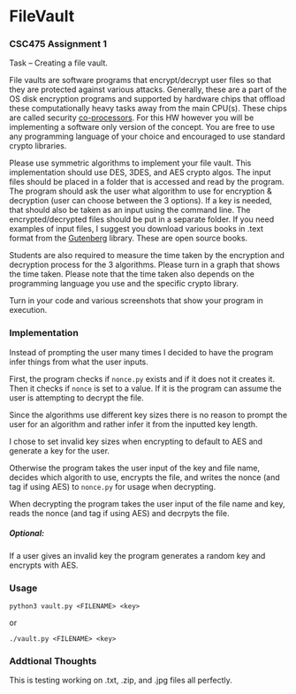 [//Author]: # (Clay Dugo)
[//Class]:  # (CSC475)
[//Prof.]:  # (Dr. Sudip Mittal) 
[//Date]:   # (Febuary 14th, 2020)
# FileVault
### CSC475 Assignment 1
Task – Creating a file vault.

File vaults are software programs that encrypt/decrypt user files so that they are protected against various attacks. Generally, these are a part of the OS disk encryption programs and supported by hardware chips that offload these computationally heavy tasks away from the main CPU(s). These chips are called security [co-processors](https://en.wikipedia.org/wiki/Secure_cryptoprocessor). For this HW however you will be implementing a software only version of the concept. You are free to use any programming language of your choice and encouraged to use standard crypto libraries.

Please use symmetric algorithms to implement your file vault. This implementation should use DES, 3DES, and AES crypto algos. The input files should be placed in a folder that is accessed and read by the program. The program should ask the user what algorithm to use for encryption & decryption (user can choose between the 3 options). If a key is needed, that should also be taken as an input using the command line. The encrypted/decrypted files should be put in a separate folder. If you need examples of input files, I suggest you download various books in .text format from the [Gutenberg](https://www.gutenberg.org/) library. These are open source books. 

Students are also required to measure the time taken by the encryption and decryption process for the 3 algorithms. Please turn in a graph that shows the time taken. Please note that the time taken also depends on the programming language you use and the specific crypto library.

Turn in your code and various screenshots that show your program in execution.

### Implementation
Instead of prompting the user many times I decided to have the program infer things from what the user inputs. 

First, the program checks if `nonce.py` exists and if it does not it creates it. Then it checks if `nonce` is set to a value. If it is the program can assume the user is attempting to decrypt the file.

Since the algorithms use different key sizes there is no reason to prompt the user for an algorithm and rather infer it from the inputted key length. 

I chose to set invalid key sizes when encrypting to default to AES and generate a key for the user.

Otherwise the program takes the user input of the key and file name, decides which algorith to use, encrypts the file, and writes the nonce (and tag if using AES) to `nonce.py` for usage when decrypting.

When decrypting the program takes the user input of the file name and key, reads the nonce (and tag if using AES) and decrpyts the file.

##### Optional:
If a user gives an invalid key the program generates a random key and encrypts with AES.


### Usage

`python3 vault.py <FILENAME> <key>`

or

`./vault.py <FILENAME> <key>`


### Addtional Thoughts

This is testing working on .txt, .zip, and .jpg files all perfectly. 

